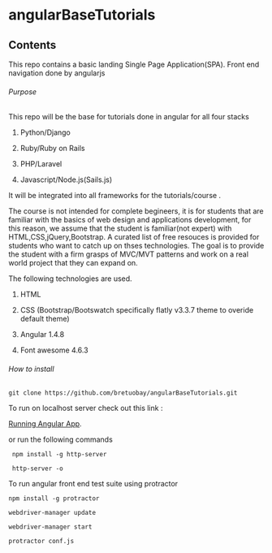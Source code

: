 # angularBaseTutorials

## Contents

This repo contains a basic landing Single Page Application(SPA).
Front end navigation done by angularjs

###### Purpose

This repo will be the base for tutorials done in angular for all four stacks

1.	Python/Django

2.	Ruby/Ruby on Rails

3.	PHP/Laravel

4.	Javascript/Node.js(Sails.js)

It will be integrated into all frameworks for the tutorials/course .

The course is not intended for complete begineers, it is for students that are familiar with the basics of web design and applications development, for this reason, we assume that the student is familiar(not expert) with HTML,CSS,jQuery,Bootstrap. A curated list of free resouces is provided for students who want to catch up on thses technologies. The  goal is to provide the student with a firm grasps of MVC/MVT patterns and work on a real world project that they can expand on.

The following technologies are used.

1. HTML

2. CSS (Bootstrap/Bootswatch specifically flatly v3.3.7 theme to overide default theme)

3. Angular 1.4.8

4. Font awesome 4.6.3

###### How to install

```
git clone https://github.com/bretuobay/angularBaseTutorials.git
```

To run on localhost server check out this link :

 [Running Angular App]( http://stackoverflow.com/questions/29528922/how-to-create-a-localhost-server-to-run-an-angularjs-project).

 or run the following commands

```
 npm install -g http-server

 http-server -o

 ```


 To run angular front end test suite using protractor

 ```
 npm install -g protractor

 webdriver-manager update

 webdriver-manager start
 
 protractor conf.js

 ```
